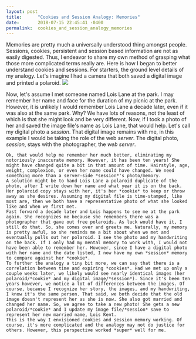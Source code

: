 ```yaml
---
layout: post
title:      "Cookies and Session Analogy: Memories"
date:       2018-07-15 22:45:41 -0400
permalink:  cookies_and_session_analogy_memories
---
```



Memories are pretty much a universally understood thing amongst people. Sessions, cookies, persistent and session based information are not as easily digested. Thus, I endeavor to share my own method of grasping what those more complicated terms really are. 
  Here is how I began to better understand cookies and sessions. For starters, the ground level details of my analogy. Let's imagine I had a camera that both saved a digital image and printed a polaroid.
![](https://i.imgur.com/QI0bhYT.jpg)

   Now, let's assume I met someone named Lois Lane at the park. I may remember her name and face for the duration of my picnic at the park. However, it is unlikely I would remember Lois Lane a decade later, even if it was also at the same park. Why? We have lots of reasons, not the least of which is that she might look and be very different. Now, if I took a photo of her and saved the image file's name as Lois Lane, that would help. Let's call my digital photo a *session*. That digital image remains with me, in this example I would be taking the role of the web *server*. The digital photo, *session*, stays with the photographer, the *web server*. 
	 
	Ok, that would help me remember her much better, eliminating my notoriously inaccurate memory. However, it has been ten years! She might have changed quite a bit in that amount of time. Hairstyle, age, weight, complexion, or even her name could have changed. We need something more than a server-side *session*'s photo/memory.
	A solution might be to hand Lois Lane a polaroid duplicate of the photo, after I write down her name and what year it is on the back. Her polaroid copy stays with her, it's her *cookie* to keep or throw away as she desires. Assuming my digital file is time-stamped, like most are, then we both have a representative photo of what she looked like and when we first met. 
	Fast forward a decade later and Lois happens to see me at the park again. She recognizes me because she remembers there was a photographer that gave out free polaroids. As luck would have it, I still do that. So, she comes over and greets me. Naturally, my memory is pretty awful, so she reminds me a bit about when we met and eventually pulls out her polaroid. I see the photo and my handwriting on the back. If I only had my mental memory to work with, I would not have been able to remember her. However, since I have a digital photo with her name and the date listed, I now have my own *session* memory to compare against her *cookie*.
	To further the analogy a tiny bit more, we can say that there is a correlation between time and expiring *cookies*. Had we met up only a couple weeks later, we likely would see nearly identical images (her polaroid/*cookie* and my digital image/*session*). Since it's been ten years however, we notice a lot of differences between the images. Of course, because I recognize her story, the images, and my handwriting, I know it's the same person. That said, we both decide that the old image doesn't represent her as she is now. She also got married and changed her name. So, we agree to take a new photo! She gets a new polaroid/*cookie* and I update my image file/*session* save to represent her new married name, Lois Kent.
	This is the way I envisioned cookies and session memory working. Of course, it's more complicated and the analogy may not do justice for others. However, this perspective worked *super* well for me.

